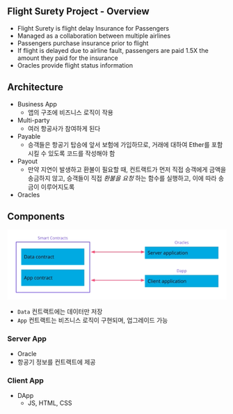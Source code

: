 ## Flight Surety Project - Overview

- Flight Surety is flight delay Insurance for Passengers
- Managed as a collaboration between multiple airlines
- Passengers purchase insurance prior to flight
- If flight is delayed due to airline fault, passengers are paid 1.5X the amount they paid for the insurance
- Oracles provide flight status information

## Architecture

- Business App
  - 앱의 구조에 비즈니스 로직이 작용
- Multi-party
  - 여러 항공사가 참여하게 된다
- Payable
  - 승객들은 항공기 탑승에 앞서 보험에 가입하므로, 거래에 대하여 Ether를 포함시킬 수 있도록 코드를 작성해야 함
- Payout
  - 만약 지연이 발생하고 환불이 필요할 때, 컨트랙트가 먼저 직접 승객에게 금액을 송금하지 않고, 승객들이 직접 *환불을 요청* 하는 함수를 실행하고, 이에 따라 송금이 이루어지도록
- Oracles

## Components

![](architecture.png)

- `Data` 컨트랙트에는 데이터만 저장
- `App` 컨트랙트는 비즈니스 로직이 구현되며, 업그레이드 가능

### Server App

- Oracle
- 항공기 정보를 컨트랙트에 제공

### Client App

- DApp
  - JS, HTML, CSS
